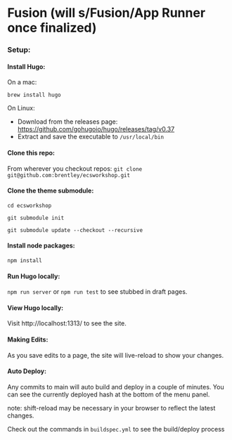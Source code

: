 # Fusion (will s/Fusion/App Runner once finalized)

### Setup:

#### Install Hugo:
On a mac:

`brew install hugo`

On Linux:
  - Download from the releases page: https://github.com/gohugoio/hugo/releases/tag/v0.37
  - Extract and save the executable to `/usr/local/bin`

#### Clone this repo:
From wherever you checkout repos:
`git clone git@github.com:brentley/ecsworkshop.git`

#### Clone the theme submodule:
`cd ecsworkshop`

`git submodule init`

`git submodule update --checkout --recursive`

#### Install node packages:
`npm install`

#### Run Hugo locally:
`npm run server`
or
`npm run test` to see stubbed in draft pages.

#### View Hugo locally:
Visit http://localhost:1313/ to see the site.

#### Making Edits:
As you save edits to a page, the site will live-reload to show your changes.

#### Auto Deploy:
Any commits to main will auto build and deploy in a couple of minutes. You can see the currently
deployed hash at the bottom of the menu panel.

note: shift-reload may be necessary in your browser to reflect the latest changes.

Check out the commands in `buildspec.yml` to see the build/deploy process
